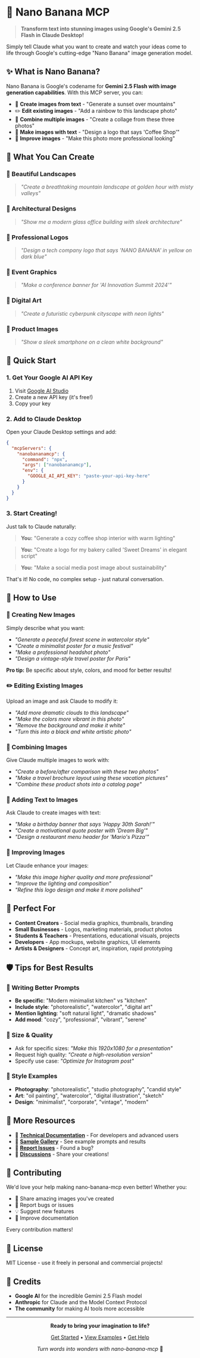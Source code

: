 # 🍌 Nano Banana MCP

> **Transform text into stunning images using Google's Gemini 2.5 Flash in Claude Desktop!**

Simply tell Claude what you want to create and watch your ideas come to life through Google's cutting-edge "Nano Banana" image generation model.

## ✨ What is Nano Banana?

Nano Banana is Google's codename for **Gemini 2.5 Flash with image generation capabilities**. With this MCP server, you can:

- 🎨 **Create images from text** - "Generate a sunset over mountains"
- ✏️ **Edit existing images** - "Add a rainbow to this landscape photo"
- 🔄 **Combine multiple images** - "Create a collage from these three photos"
- 🎯 **Make images with text** - "Design a logo that says 'Coffee Shop'"
- 🔧 **Improve images** - "Make this photo more professional looking"

## 📸 What You Can Create

### 🌅 Beautiful Landscapes
> *"Create a breathtaking mountain landscape at golden hour with misty valleys"*

### 🏢 Architectural Designs  
> *"Show me a modern glass office building with sleek architecture"*

### 🎯 Professional Logos
> *"Design a tech company logo that says 'NANO BANANA' in yellow on dark blue"*

### 🎪 Event Graphics
> *"Make a conference banner for 'AI Innovation Summit 2024'"*

### 🚀 Digital Art
> *"Create a futuristic cyberpunk cityscape with neon lights"*

### 📱 Product Images
> *"Show a sleek smartphone on a clean white background"*

## 🚀 Quick Start

### 1. Get Your Google AI API Key
1. Visit [Google AI Studio](https://aistudio.google.com/app/apikey)
2. Create a new API key (it's free!)
3. Copy your key

### 2. Add to Claude Desktop
Open your Claude Desktop settings and add:

```json
{
  "mcpServers": {
    "nanobananamcp": {
      "command": "npx",
      "args": ["nanobananamcp"],
      "env": {
        "GOOGLE_AI_API_KEY": "paste-your-api-key-here"
      }
    }
  }
}
```

### 3. Start Creating!
Just talk to Claude naturally:

> **You:** "Generate a cozy coffee shop interior with warm lighting"

> **You:** "Create a logo for my bakery called 'Sweet Dreams' in elegant script"

> **You:** "Make a social media post image about sustainability"

That's it! No code, no complex setup - just natural conversation.

## 💬 How to Use

### 🎨 Creating New Images
Simply describe what you want:
- *"Generate a peaceful forest scene in watercolor style"*
- *"Create a minimalist poster for a music festival"*
- *"Make a professional headshot photo"*
- *"Design a vintage-style travel poster for Paris"*

**Pro tip:** Be specific about style, colors, and mood for better results!

### ✏️ Editing Existing Images
Upload an image and ask Claude to modify it:
- *"Add more dramatic clouds to this landscape"*
- *"Make the colors more vibrant in this photo"* 
- *"Remove the background and make it white"*
- *"Turn this into a black and white artistic photo"*

### 🔄 Combining Images
Give Claude multiple images to work with:
- *"Create a before/after comparison with these two photos"*
- *"Make a travel brochure layout using these vacation pictures"*
- *"Combine these product shots into a catalog page"*

### 🎯 Adding Text to Images
Ask Claude to create images with text:
- *"Make a birthday banner that says 'Happy 30th Sarah!'"*
- *"Create a motivational quote poster with 'Dream Big'"*
- *"Design a restaurant menu header for 'Mario's Pizza'"*

### 🔧 Improving Images
Let Claude enhance your images:
- *"Make this image higher quality and more professional"*
- *"Improve the lighting and composition"*
- *"Refine this logo design and make it more polished"*

## 🎯 Perfect For

- **Content Creators** - Social media graphics, thumbnails, branding
- **Small Businesses** - Logos, marketing materials, product photos
- **Students & Teachers** - Presentations, educational visuals, projects
- **Developers** - App mockups, website graphics, UI elements
- **Artists & Designers** - Concept art, inspiration, rapid prototyping

## 🛡️ Tips for Best Results

### 📝 Writing Better Prompts
- **Be specific**: "Modern minimalist kitchen" vs "kitchen"
- **Include style**: "photorealistic", "watercolor", "digital art"
- **Mention lighting**: "soft natural light", "dramatic shadows"
- **Add mood**: "cozy", "professional", "vibrant", "serene"

### 📐 Size & Quality
- Ask for specific sizes: *"Make this 1920x1080 for a presentation"*
- Request high quality: *"Create a high-resolution version"*
- Specify use case: *"Optimize for Instagram post"*

### 🎨 Style Examples
- **Photography**: "photorealistic", "studio photography", "candid style"
- **Art**: "oil painting", "watercolor", "digital illustration", "sketch"
- **Design**: "minimalist", "corporate", "vintage", "modern"

## 🔗 More Resources

- 📖 **[Technical Documentation](TECHNICAL.md)** - For developers and advanced users
- 🎨 **[Sample Gallery](samples/)** - See example prompts and results
- 🐛 **[Report Issues](https://github.com/KHAEntertainment/nano-banana-mcp/issues)** - Found a bug?
- 💬 **[Discussions](https://github.com/KHAEntertainment/nano-banana-mcp/discussions)** - Share your creations!

## 🤝 Contributing

We'd love your help making nano-banana-mcp even better! Whether you:
- 🎨 Share amazing images you've created
- 🐛 Report bugs or issues
- 💡 Suggest new features
- 📖 Improve documentation

Every contribution matters!

## 📜 License

MIT License - use it freely in personal and commercial projects!

## 🙏 Credits

- **Google AI** for the incredible Gemini 2.5 Flash model
- **Anthropic** for Claude and the Model Context Protocol
- **The community** for making AI tools more accessible

---

<div align="center">

**Ready to bring your imagination to life?**

[Get Started](#-quick-start) • [View Examples](samples/) • [Get Help](https://github.com/KHAEntertainment/nano-banana-mcp/discussions)

*Turn words into wonders with nano-banana-mcp* 🌟

</div>